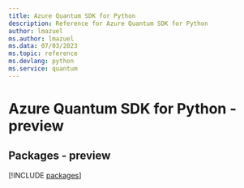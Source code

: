 ```yaml
---
title: Azure Quantum SDK for Python
description: Reference for Azure Quantum SDK for Python
author: lmazuel
ms.author: lmazuel
ms.data: 07/03/2023
ms.topic: reference
ms.devlang: python
ms.service: quantum
---
```

# Azure Quantum SDK for Python - preview
## Packages - preview
[!INCLUDE [packages](quantum-index.md)]